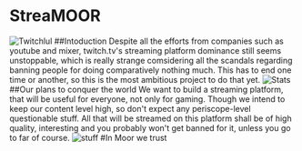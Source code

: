# StreaMOOR
![Twitchlul](https://raw.githubusercontent.com/Mita57/learning_stuff_myself/master/Java/Coolthing/src/twitchded.png)
##Intoduction
Despite all the efforts from companies such as youtube and mixer, twitch.tv's streaming platform dominance still seems unstoppable, which is really strange comsidering all the scandals regarding banning people for doing comparatively nothing much. 
This has to end one time or another, so this is the most ambitious project to do that yet. 
![Stats](https://www.google.com/url?sa=i&source=images&cd=&ved=2ahUKEwjN6tmC5u7kAhUDcZoKHQ5yCp8QjRx6BAgBEAQ&url=https%3A%2F%2Fwww.neowin.net%2Fnews%2Ftwitch-falls-and-youtube-grows-but-amazons-platform-is-still-the-king-of-live-streaming%2F&psig=AOvVaw1QMrgE3pFlJrMhw41cpnWm&ust=1569597855182838)
##Our plans to conquer the world
We want to build a streaming platform, that will be useful for everyone, not only for gaming.
Though we intend to keep our content level high, so don't expect any periscope-level questionable stuff.
All that will be streamed on this platform shall be of high quality, interesting and you probably won't get banned for it, unless you go to far of course.
![stuff](https://raw.githubusercontent.com/Mita57/learning_stuff_myself/master/Java/Coolthing/src/thingsToDo.jpg)
#In Moor we trust
